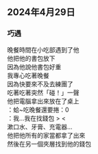 ## 2024年4月29日
### 巧遇

晚餐時間在小吃部遇到了他  
他把他的書包放下  
因為他說他書包好重  
我專心吃著晚餐  
因為快要來不及去練團了  
吃著吃著突然「碰！」一聲  
他把電腦拿出來放在了桌上  
：蛤~吃晚餐還要捲：0  
：我...我在找錢包 > <  
漱口水、牙膏、充電器...  
他把他所有的家當都拿了出來  
然後在另一個夾層找到他的錢包  
